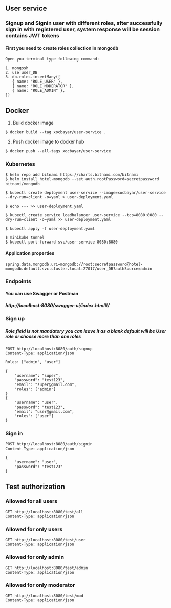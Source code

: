 ## User service

### Signup and Signin user with different roles, after successfully sign in with registered user, system response will be session contains JWT tokens

#### First you need to create roles collection in mongodb

```
Open you terminal type following command:

1. mongosh
2. use user_DB
3. db.roles.insertMany([
   { name: "ROLE_USER" },
   { name: "ROLE_MODERATOR" },
   { name: "ROLE_ADMIN" },
])
```
## Docker 

1. Build docker image
```
$ docker build --tag xocbayar/user-service .
```
2. Push docker image to docker hub
```
$ docker push --all-tags xocbayar/user-service
```
### Kubernetes
```
$ helm repo add bitnami https://charts.bitnami.com/bitnami
$ helm install hotel-mongodb --set auth.rootPassword=secretpassword bitnami/mongodb

$ kubectl create deployment user-service --image=xocbayar/user-service --dry-run=client -o=yaml > user-deployment.yaml 

$ echo --- >> user-deployment.yaml

$ kubectl create service loadbalancer user-service --tcp=8080:8080 --dry-run=client -o=yaml >> user-deployment.yaml

$ kubectl apply -f user-deployment.yaml

$ minikube tunnel
$ kubectl port-forward svc/user-service 8080:8080
```
#### Application properties
```
spring.data.mongodb.uri=mongodb://root:secretpassword@hotel-mongodb.default.svc.cluster.local:27017/user_DB?authSource=admin
```

### Endpoints

#### You can use Swagger or Postman
##### http://localhost:8080/swagger-ui/index.html#/

### Sign up
##### Role field is not mandatory you can leave it as a blank default will be User role or choose more than one roles
~~~
POST http://localhost:8080/auth/signup
Content-Type: application/json

Roles: ["admin", "user"]

{
    "username": "super",
    "password": "test123",
    "email": "super@gmail.com",
    "roles": ["admin"]
}
{
    "username": "user",
    "password": "test123",
    "email": "user@gmail.com",
    "roles": ["user"]
}
~~~

### Sign in
~~~
POST http://localhost:8080/auth/signin
Content-Type: application/json

{
    "username": "user",
    "password": "test123"
}
~~~

## Test authorization
### Allowed for all users

~~~
GET http://localhost:8080/test/all
Content-Type: application/json
~~~
### Allowed for only users
~~~
GET http://localhost:8080/test/user
Content-Type: application/json
~~~
### Allowed for only admin
~~~
GET http://localhost:8080/test/admin
Content-Type: application/json
~~~
### Allowed for only moderator
~~~
GET http://localhost:8080/test/mod
Content-Type: application/json
~~~


